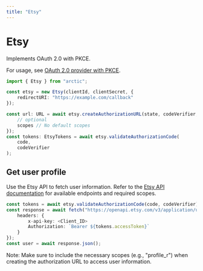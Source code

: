 ```yaml
---
title: "Etsy"
---
```


# Etsy

Implements OAuth 2.0 with PKCE.

For usage, see [OAuth 2.0 provider with PKCE](/guides/oauth2-pkce).

```ts
import { Etsy } from "arctic";

const etsy = new Etsy(clientId, clientSecret, {
	redirectURI: "https://example.com/callback"
});
```

```ts
const url: URL = await etsy.createAuthorizationURL(state, codeVerifier, {
	// optional
	scopes // No default scopes
});
const tokens: EtsyTokens = await etsy.validateAuthorizationCode(
	code,
	codeVerifier
);
```

## Get user profile

Use the Etsy API to fetch user information. Refer to the [Etsy API documentation](https://developer.etsy.com/documentation/essentials/authentication/#scopes) for available endpoints and required scopes.

```ts
const tokens = await etsy.validateAuthorizationCode(code, codeVerifier);
const response = await fetch("https://openapi.etsy.com/v3/application/users/me", {
	headers: {
        x-api-key: <Client_ID>
		Authorization: `Bearer ${tokens.accessToken}`
	}
});
const user = await response.json();
```

Note: Make sure to include the necessary scopes (e.g., "profile_r") when creating the authorization URL to access user information.
